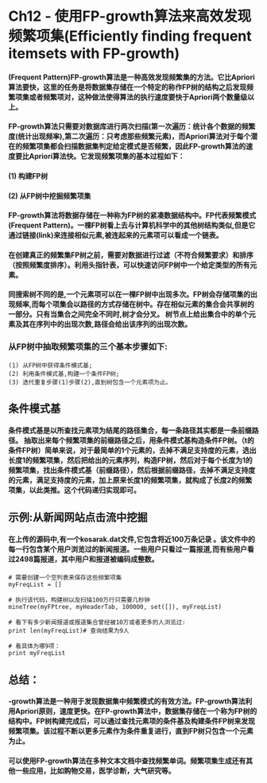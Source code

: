 # Ch12 - 使用FP-growth算法来高效发现频繁项集(Efficiently finding frequent itemsets with FP-growth)

#### (Frequent Pattern)FP-growth算法是一种高效发现频繁集的方法。它比Apriori算法要快，这里的任务是将数据集存储在一个特定的称作FP树的结构之后发现频繁项集或者频繁项对，这种做法使得算法的执行速度要快于Apriori两个数量级以上。

#### FP-growth算法只需要对数据库进行两次扫描(第一次遍历：统计各个数据的频繁度(统计出现频率),第二次遍历：只考虑那些频繁元素)，而Apriori算法对于每个潜在的频繁项集都会扫描数据集判定给定模式是否频繁，因此FP-growth算法的速度要比Apriori算法快。它发现频繁项集的基本过程如下： 
#### (1) 构建FP树 
#### (2) 从FP树中挖掘频繁项集 
#### FP-growth算法将数据存储在一种称为FP树的紧凑数据结构中。FP代表频繁模式(Frequent Pattern)。一棵FP树看上去与计算机科学中的其他树结构类似,但是它通过链接(link)来连接相似元素,被连起来的元素项可以看成一个链表。

#### 在创建真正的频繁集FP树之前，需要对数据进行过滤（不符合频繁要求）和排序（按照频繁度排序）。利用头指针表，可以快速访问FP树中一个给定类型的所有元素。 

#### 同搜索树不同的是,一个元素项可以在一棵FP树中出现多次。FP树会存储项集的出现频率,而每个项集会以路径的方式存储在树中。存在相似元素的集合会共享树的一部分。只有当集合之间完全不同时,树才会分叉。 树节点上给出集合中的单个元素及其在序列中的出现次数,路径会给出该序列的出现次数。

### 从FP树中抽取频繁项集的三个基本步骤如下:
```
(1) 从FP树中获得条件模式基;
(2) 利用条件模式基,构建一个条件FP树;
(3) 迭代重复步骤(1)步骤(2),直到树包含一个元素项为止。
```

## 条件模式基
#### 条件模式基是以所查找元素项为结尾的路径集合，每一条路径其实都是一条前缀路径。 抽取出来每个频繁项集的前缀路径之后，用条件模式基构造条件FP树。（t的条件FP树）简单来说，对于最简单的1个元素的，去掉不满足支持度的元素，选出长度1的频繁项集，然后把给出的元素序列，构造FP树，然后对于每个长度为1的频繁项集，找出条件模式基（前缀路径），然后根据前缀路径，去掉不满足支持度的元素，满足支持度的元素，加上原来长度1的频繁项集，就构成了长度2的频繁项集，以此类推。这个代码递归实现即可。

## 示例:从新闻网站点击流中挖掘
#### 在上传的源码中,有一个kosarak.dat文件,它包含将近100万条记录 。该文件中的每一行包含某个用户浏览过的新闻报道。一些用户只看过一篇报道,而有些用户看过2498篇报道，其中用户和报道被编码成整数。
```
# 需要创建一个空列表来保存这些频繁项集
myFreqList = []

# 执行该代码，构建树以及扫描100万行只需要几秒钟
mineTree(myFPtree, myHeaderTab, 100000, set([]), myFreqList)

# 看下有多少新闻报道或报道集合曾经被10万或者更多的人浏览过:
print len(myFreqList)# 查询结果为9人

# 看具体为哪9项：
print myFreqList
```
## 总结：
#### -growth算法是一种用于发现数据集中频繁模式的有效方法。FP-growth算法利用Apriori原则，速度更快。在FP-growth算法中，数据集存储在一个称为FP树的结构中。FP树构建完成后，可以通过查找元素项的条件基及构建条件FP树来发现频繁项集。该过程不断以更多元素作为条件重复进行，直到FP树只包含一个元素为止。
#### 可以使用FP-growth算法在多种文本文档中查找频繁单词。频繁项集生成还有其他一些应用，比如购物交易，医学诊断，大气研究等。

